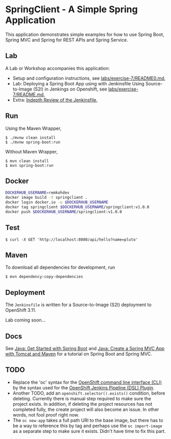 # SpringClient - A Simple Spring Application

This application demonstrates simple examples for how to use Spring Boot, Spring MVC and Spring for REST APIs and Spring Service.

## Lab

A Lab or Workshop accompanies this application:

* Setup and configuration instructions, see [labs/exercise-7/README0.md](labs/exercise-7/README0.md),
* Lab: Deploying a Spring Boot App using with Jenkinsfile Using Source-to-Image (S2I) in Jenkings on Openshift, see [labs/exercise-7/README.md](labs/exercise-7/README.md), 
* Extra: [Indepth Review of the Jenkinsfile](labs/exercise-7/indepth-review-jenkinsfile.md),

## Run

Using the Maven Wrapper,

```console
$ ./mvnw clean install
$ ./mvnw spring-boot:run
```

Without Maven Wrapper,

```console
$ mvn clean install
$ mvn spring-boot:run
```

## Docker

```bash
DOCKERHUB_USERNAME=remkohdev
docker image build -t springclient .
docker login docker.io -u $DOCKERHUB_USERNAME
docker tag springclient $DOCKERHUB_USERNAME/springclient:v1.0.0
docker push $DOCKERHUB_USERNAME/springclient:v1.0.0
```

## Test

```console
$ curl -X GET 'http://localhost:8080/api/hello?name=pluto'
```

## Maven

To download all dependencies for development, run 

```console
$ mvn dependency:copy-dependencies
```

## Deployment

The `Jenkinsfile` is written for a Source-to-Image (S2I) deployment to OpenShift 3.11.

Lab coming soon...

## Docs

See [Java: Get Started with Spring Boot](https://medium.com/nycdev/big-java-get-booted-with-spring-1896055c3803) and [Java: Create a Spring MVC App with Tomcat and Maven](https://medium.com/nycdev/java-build-a-tomcat-web-app-with-maven-and-spring-fbc823fa9a37) for a tutorial on Spring Boot and Spring MVC.

## TODO

* Replace the 'oc' syntax for the [OpenShift command line interface (CLI)](https://docs.openshift.com/container-platform/3.11/cli_reference/index.html) by the syntax used for the [OpenShift Jenkins Pipeline (DSL) Plugin](https://github.com/openshift/jenkins-client-plugin).
* Another TODO, add an `openshift.selector().exists()` condition, before deleting. Currently there is manual step required to make sure the project exists. In addition, if deleting the project resources has not completed fully, the create project will also become an issue. In other words, not fool proof right now.
* The `oc new-app` takes a full path URI to the base image, but there has to be a way to reference this by tag and perhaps use the `oc import-image` as a separate step to make sure it exists. Didn't have time to fix this part.
